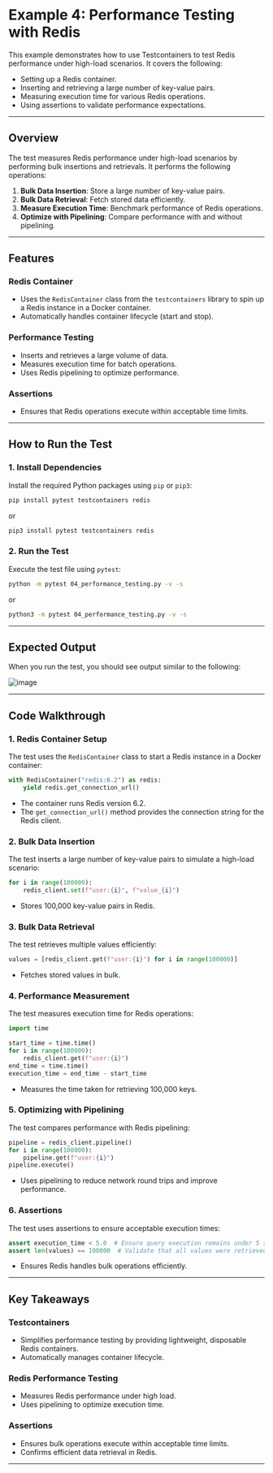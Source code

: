 # Example 4: Performance Testing with Redis

This example demonstrates how to use Testcontainers to test Redis performance under high-load scenarios. It covers the following:

- Setting up a Redis container.
- Inserting and retrieving a large number of key-value pairs.
- Measuring execution time for various Redis operations.
- Using assertions to validate performance expectations.

---

## Overview

The test measures Redis performance under high-load scenarios by performing bulk insertions and retrievals. It performs the following operations:

1. **Bulk Data Insertion**: Store a large number of key-value pairs.
2. **Bulk Data Retrieval**: Fetch stored data efficiently.
3. **Measure Execution Time**: Benchmark performance of Redis operations.
4. **Optimize with Pipelining**: Compare performance with and without pipelining.

---

## Features

### Redis Container

- Uses the `RedisContainer` class from the `testcontainers` library to spin up a Redis instance in a Docker container.
- Automatically handles container lifecycle (start and stop).

### Performance Testing

- Inserts and retrieves a large volume of data.
- Measures execution time for batch operations.
- Uses Redis pipelining to optimize performance.

### Assertions

- Ensures that Redis operations execute within acceptable time limits.

---

## How to Run the Test

### 1. Install Dependencies

Install the required Python packages using `pip` or `pip3`:

```bash
pip install pytest testcontainers redis
```

or

```bash
pip3 install pytest testcontainers redis
```

### 2. Run the Test

Execute the test file using `pytest`:

```bash
python -m pytest 04_performance_testing.py -v -s
```

or

```bash
python3 -m pytest 04_performance_testing.py -v -s
```

---

## Expected Output

When you run the test, you should see output similar to the following:

![image](https://github.com/user-attachments/assets/2ccf894b-7665-45e9-ba1a-0438d3277f59)

---

## Code Walkthrough

### 1. Redis Container Setup

The test uses the `RedisContainer` class to start a Redis instance in a Docker container:

```python
with RedisContainer("redis:6.2") as redis:
    yield redis.get_connection_url()
```

- The container runs Redis version 6.2.
- The `get_connection_url()` method provides the connection string for the Redis client.

### 2. Bulk Data Insertion

The test inserts a large number of key-value pairs to simulate a high-load scenario:

```python
for i in range(100000):
    redis_client.set(f"user:{i}", f"value_{i}")
```

- Stores 100,000 key-value pairs in Redis.

### 3. Bulk Data Retrieval

The test retrieves multiple values efficiently:

```python
values = [redis_client.get(f"user:{i}") for i in range(100000)]
```

- Fetches stored values in bulk.

### 4. Performance Measurement

The test measures execution time for Redis operations:

```python
import time

start_time = time.time()
for i in range(100000):
    redis_client.get(f"user:{i}")
end_time = time.time()
execution_time = end_time - start_time
```

- Measures the time taken for retrieving 100,000 keys.

### 5. Optimizing with Pipelining

The test compares performance with Redis pipelining:

```python
pipeline = redis_client.pipeline()
for i in range(100000):
    pipeline.get(f"user:{i}")
pipeline.execute()
```

- Uses pipelining to reduce network round trips and improve performance.

### 6. Assertions

The test uses assertions to ensure acceptable execution times:

```python
assert execution_time < 5.0  # Ensure query execution remains under 5 seconds
assert len(values) == 100000  # Validate that all values were retrieved
```

- Ensures Redis handles bulk operations efficiently.

---

## Key Takeaways

### Testcontainers

- Simplifies performance testing by providing lightweight, disposable Redis containers.
- Automatically manages container lifecycle.

### Redis Performance Testing

- Measures Redis performance under high load.
- Uses pipelining to optimize execution time.

### Assertions

- Ensures bulk operations execute within acceptable time limits.
- Confirms efficient data retrieval in Redis.

---

